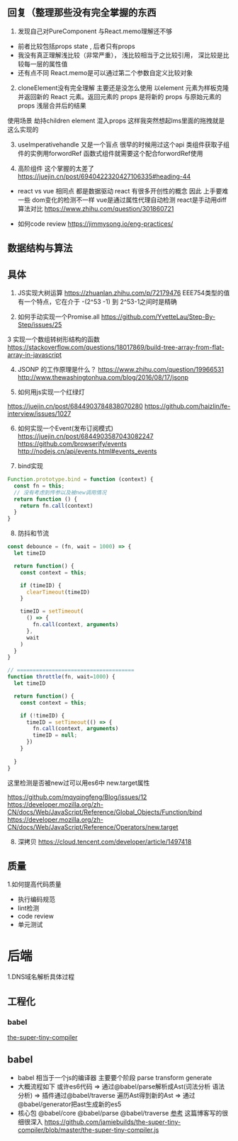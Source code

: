 

## 回复（整理那些没有完全掌握的东西

1. 发现自己对PureComponent 与React.memo理解还不够

- 前者比较包括props state , 后者只有props
-  我没有真正理解浅比较（非常严重）， 浅比较相当于之比较引用， 深比较是比较每一层的属性值
-  还有点不同 React.memo是可以通过第二个参数自定义比较对象

2. cloneElement没有完全理解
主要还是没怎么使用 以element 元素为样板克隆并返回新的 React 元素。返回元素的 props 是将新的 props 与原始元素的 props 浅层合并后的结果

使用场景 劫持children element 混入props 这样我突然想起lms里面的拖拽就是这么实现的

3. useImperativehandle 
又是一个盲点 很早的时候用过这个api  类组件获取子组件的实例用forwordRef  函数式组件就需要这个配合forwordRef使用

4. 高阶组件
这个掌握的太差了
https://juejin.cn/post/6940422320427106335#heading-44






- react vs vue
相同点  都是数据驱动
 react 有很多开创性的概念  因此 上手要难一些
 dom变化的检测不一样 vue是通过属性代理自动检测 react是手动用diff算法对比
 https://www.zhihu.com/question/301860721
 
- 如何code review 
https://jimmysong.io/eng-practices/




## 数据结构与算法




## 具体
1. JS实现大树运算 https://zhuanlan.zhihu.com/p/72179476
EEE754类型的值有一个特点，它在介于 -(2^53 -1) 到 2^53-1之间时是精确

2. 如何手动实现一个Promise.all
https://github.com/YvetteLau/Step-By-Step/issues/25


3 实现一个数组转树形结构的函数
https://stackoverflow.com/questions/18017869/build-tree-array-from-flat-array-in-javascript

4. JSONP 的工作原理是什么？
https://www.zhihu.com/question/19966531
http://www.thewashingtonhua.com/blog/2016/08/17/jsonp

5. 如何用js实现一个红绿灯

https://juejin.cn/post/6844903784838070280
https://github.com/haizlin/fe-interview/issues/1027

6. 如何实现一个Event(发布订阅模式)
https://juejin.cn/post/6844903587043082247
https://github.com/browserify/events
http://nodejs.cn/api/events.html#events_events


7. bind实现
```js
Function.prototype.bind = function (context) {
  const fn = this;
  // 没有考虑到传参以及被new调用情况
  return function () {
    return fn.call(context)
  }
}
```

8. 防抖和节流
```js
const debounce = (fn, wait = 1000) => {
  let timeID

  return function() {
    const context = this;

    if (timeID) {
      clearTimeout(timeID)
    }

    timeID = setTimeout(
      () => {
        fn.call(context, arguments)
      },
      wait
    )
  }
}

// =====================================
function throttle(fn, wait=1000) {
  let timeID

  return function() {
    const context = this;

    if (!timeID) {
      timeID = setTimeout(() => {
        fn.call(context, arguments)
        timeID = null;
      })
    }
    
  }
}

```

这里检测是否被new过可以用es6中 new.target属性

https://github.com/mqyqingfeng/Blog/issues/12
https://developer.mozilla.org/zh-CN/docs/Web/JavaScript/Reference/Global_Objects/Function/bind
https://developer.mozilla.org/zh-CN/docs/Web/JavaScript/Reference/Operators/new.target

8. 深拷贝
https://cloud.tencent.com/developer/article/1497418


## 质量
1.如何提高代码质量
- 执行编码规范
- lint检测
- code review
- 单元测试


# 后端
 1.DNS域名解析具体过程





## 工程化
### babel

[the-super-tiny-compiler ](https://github.com/jamiebuilds/the-super-tiny-compiler/blob/master/the-super-tiny-compiler.js)

## babel
- babel 相当于一个js的编译器 主要要个阶段  parse transform generate
- 大概流程如下  或许es6代码 => 通过@babel/parse解析成Ast(词法分析 语法分析) => 插件通过@babel/traverse 遍历Ast得到新的Ast => 通过@babel/generator把ast生成新的es5
- 核心包  @babel/core @babel/parse @babel/traverse 
[参考](https://github.com/willson-wang/Blog/issues/67) 这篇博客写的很细很深入
https://github.com/jamiebuilds/the-super-tiny-compiler/blob/master/the-super-tiny-compiler.js












